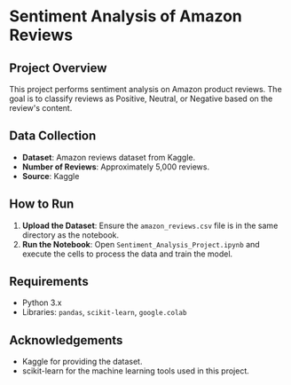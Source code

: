 # Sentiment Analysis of Amazon Reviews

## Project Overview

This project performs sentiment analysis on Amazon product reviews. The goal is to classify reviews as Positive, Neutral, or Negative based on the review's content.

## Data Collection

- **Dataset**: Amazon reviews dataset from Kaggle.
- **Number of Reviews**: Approximately 5,000 reviews.
- **Source**: Kaggle

## How to Run

1. **Upload the Dataset**: Ensure the `amazon_reviews.csv` file is in the same directory as the notebook.
2. **Run the Notebook**: Open `Sentiment_Analysis_Project.ipynb` and execute the cells to process the data and train the model.

## Requirements

- Python 3.x
- Libraries: `pandas`, `scikit-learn`, `google.colab`

## Acknowledgements

- Kaggle for providing the dataset.
- scikit-learn for the machine learning tools used in this project.
